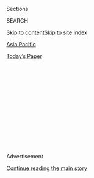 <div id="app">

<div>

<div>

<div>

<div class="NYTAppHideMasthead css-1q2w90k e1suatyy0">

<div class="section css-ui9rw0 e1suatyy2">

<div class="css-eph4ug er09x8g0">

<div class="css-6n7j50">

</div>

<span class="css-1dv1kvn">Sections</span>

<div class="css-10488qs">

<span class="css-1dv1kvn">SEARCH</span>

</div>

[Skip to content](#site-content)[Skip to site index](#site-index)

</div>

<div id="masthead-section-label" class="css-1wr3we4 eaxe0e00">

[Asia
Pacific](https://www.nytimes.com/section/world/asia)

</div>

<div class="css-10698na e1huz5gh0">

</div>

</div>

<div id="masthead-bar-one" class="section hasLinks css-15hmgas e1csuq9d3">

<div class="css-uqyvli e1csuq9d0">

</div>

<div class="css-1uqjmks e1csuq9d1">

</div>

<div class="css-9e9ivx">

[](https://myaccount.nytimes.com/auth/login?response_type=cookie&client_id=vi)

</div>

<div class="css-1bvtpon e1csuq9d2">

[Today’s
Paper](https://www.nytimes.com/section/todayspaper)

</div>

</div>

</div>

</div>

<div data-aria-hidden="false">

<div id="site-content" data-role="main">

<div>

<div class="css-1aor85t" style="opacity:0.000000001;z-index:-1;visibility:hidden">

<div class="css-1hqnpie">

<div class="css-epjblv">

<span class="css-17xtcya">[Asia
Pacific](/section/world/asia)</span><span class="css-x15j1o">|</span><span class="css-fwqvlz">Caught
Between Indian and Chinese Troops, at 15,000
Feet</span>

</div>

<div class="css-k008qs">

<div class="css-1iwv8en">

<span class="css-18z7m18"></span>

<div>

</div>

</div>

<span class="css-1n6z4y">https://nyti.ms/2WpmY7Z</span>

<div class="css-1705lsu">

<div class="css-4xjgmj">

<div class="css-4skfbu" data-role="toolbar" data-aria-label="Social Media Share buttons, Save button, and Comments Panel with current comment count" data-testid="share-tools">

  - 
  - 
  - 
  - 
    
    <div class="css-6n7j50">
    
    </div>

  - 

</div>

</div>

</div>

</div>

</div>

</div>

<div id="NYT_TOP_BANNER_REGION" class="css-13pd83m">

</div>

<div id="top-wrapper" class="css-1sy8kpn">

<div id="top-slug" class="css-l9onyx">

Advertisement

</div>

[Continue reading the main
story](#after-top)

<div class="ad top-wrapper" style="text-align:center;height:100%;display:block;min-height:250px">

<div id="top" class="place-ad" data-position="top" data-size-key="top">

</div>

</div>

<div id="after-top">

</div>

</div>

<div>

<div id="sponsor-wrapper" class="css-1hyfx7x">

<div id="sponsor-slug" class="css-19vbshk">

Supported by

</div>

[Continue reading the main
story](#after-sponsor)

<div id="sponsor" class="ad sponsor-wrapper" style="text-align:center;height:100%;display:block">

</div>

<div id="after-sponsor">

</div>

</div>

<div class="css-186x18t">

</div>

<div class="css-1vkm6nb ehdk2mb0">

# Caught Between Indian and Chinese Troops, at 15,000 Feet

</div>

Ladakh is a place of high-altitude pastures, lonely herders and desolate
moonscapes — and a byword for intractable geopolitical disputes.

<div class="css-79elbk" data-testid="photoviewer-wrapper">

<div class="css-z3e15g" data-testid="photoviewer-wrapper-hidden">

</div>

<div class="css-1a48zt4 ehw59r15" data-testid="photoviewer-children">

![<span class="css-16f3y1r e13ogyst0" data-aria-hidden="true">Indian
Army trucks in the Ladakh region last month, on a highway along the
disputed border with
China.</span><span class="css-cnj6d5 e1z0qqy90" itemprop="copyrightHolder"><span class="css-1ly73wi e1tej78p0">Credit...</span><span><span>Yawar
Nazir/Getty
Images</span></span></span>](https://static01.nyt.com/images/2020/07/12/world/00india-china-border1/merlin_173696250_3e3803ea-1d5f-46f1-9613-73c7b2d23755-articleLarge.jpg?quality=75&auto=webp&disable=upscale)

</div>

</div>

<div class="css-18e8msd">

<div class="css-vp77d3 epjyd6m0">

<div class="css-hus3qt ey68jwv0" data-aria-hidden="true">

[![Jeffrey
Gettleman](https://static01.nyt.com/images/2018/10/10/multimedia/author-jeffrey-gettleman/author-jeffrey-gettleman-thumbLarge.png
"Jeffrey Gettleman")](https://www.nytimes.com/by/jeffrey-gettleman)

</div>

<div class="css-1baulvz">

By [<span class="css-1baulvz last-byline" itemprop="name">Jeffrey
Gettleman</span>](https://www.nytimes.com/by/jeffrey-gettleman)

</div>

</div>

  - 
    
    <div class="css-ld3wwf e16638kd2">
    
    July 11,
    2020
    
    </div>

  - 
    
    <div class="css-4xjgmj">
    
    <div class="css-d8bdto" data-role="toolbar" data-aria-label="Social Media Share buttons, Save button, and Comments Panel with current comment count" data-testid="share-tools">
    
      - 
      - 
      - 
      - 
        
        <div class="css-6n7j50">
        
        </div>
    
      - 
    
    </div>
    
    </div>

</div>

<div class="css-mdjrty">

[阅读简体中文版](https://cn.nytimes.com/world/20200713/india-china-border-ladakh/ "Read in Simplified Chinese")[閱讀繁體中文版](https://cn.nytimes.com/world/20200713/india-china-border-ladakh/zh-hant/ "Read in Traditional Chinese")

</div>

</div>

<div class="section meteredContent css-1r7ky0e" name="articleBody" itemprop="articleBody">

<div class="css-1fanzo5 StoryBodyCompanionColumn">

<div class="css-53u6y8">

NEW DELHI — First it was cellphone towers, new roads and surveillance
cameras, popping up on the Chinese side of the disputed Himalayan border
with India.  
  
Then it was more run-ins between troops on each side, pushing, shoving
and eventually getting into fistfights.  
  
Then, about three years ago, Indian soldiers spotted their Chinese foes
carrying iron bars with little numbers written on them — a weapon
apparently issued as standard gear, and a sign that the Chinese were
gearing up for hand-to-hand combat.  
  
“This is how China operates,” said J.P. Yadav, a recently retired
official with the Indo-Tibetan Border Police, on the Indian side. “These
are very planned things.”  
  
Now, weeks after [a deadly brawl erupted along the
border](https://www.nytimes.com/2020/06/16/world/asia/indian-china-border-clash.html),
thousands of Chinese and Indian troops are amassed over a contentious,
jagged line in one of the most remote places on earth. Satellite photos
reveal a major Chinese buildup, including a blizzard of new tents, new
storage sheds, artillery pieces and even tanks.

</div>

</div>

<div class="css-79elbk" data-testid="photoviewer-wrapper">

<div class="css-z3e15g" data-testid="photoviewer-wrapper-hidden">

</div>

<div class="css-1a48zt4 ehw59r15" data-testid="photoviewer-children">

![<span class="css-16f3y1r e13ogyst0" data-aria-hidden="true">Indian
Border Security Force soldiers patroling a highway bordering
China.</span><span class="css-cnj6d5 e1z0qqy90" itemprop="copyrightHolder"><span class="css-1ly73wi e1tej78p0">Credit...</span><span>Yawar
Nazir/Getty
Images</span></span>](https://static01.nyt.com/images/2020/07/12/world/00india-china-border2-sub/merlin_173694795_a38e35e9-b29c-4c84-b9d5-c09a9dcace82-articleLarge.jpg?quality=75&auto=webp&disable=upscale)

</div>

</div>

<div class="css-1fanzo5 StoryBodyCompanionColumn">

<div class="css-53u6y8">

Each country has accused the other of provocative actions along the
murky border. But according to people who live and work in the region,
Ladakh, a Chinese push into Indian territory has been building for
years.

</div>

</div>

<div class="css-1fanzo5 StoryBodyCompanionColumn">

<div class="css-53u6y8">

The area, high up in the Himalayas, has little obvious strategic value,
few resources and few people — it’s difficult to even breathe up there,
with much of the terrain above 15,000 feet. But India and China, [both
in the grip of increasingly nationalistic
governments](https://www.nytimes.com/2020/06/17/world/asia/china-india-border.html),
will not give an inch of territory, even along a border so remote that
it has never been conclusively mapped.  
  
The Ladakhis caught in between are a fragile group, numbering perhaps a
few hundred thousand. They are Tibetan in culture, identify themselves
as Indian and have long been pulled in different directions at the edges
of empire.  
  
“If we don’t speak now, it will be too late,” said Rigzin Spalbar, a
Ladakhi politician. “The Chinese have intruded and encroached on our
land. Even the media is not telling the truth. They are only showing the
things that the government wants to them to
show.”

</div>

</div>

<div class="css-79elbk" data-testid="photoviewer-wrapper">

<div class="css-z3e15g" data-testid="photoviewer-wrapper-hidden">

</div>

<div class="css-1a48zt4 ehw59r15" data-testid="photoviewer-children">

<div class="css-1xdhyk6 erfvjey0">

<span class="css-1ly73wi e1tej78p0">Image</span>

<div class="css-zjzyr8">

<div data-testid="lazyimage-container" style="height:257.77777777777777px">

</div>

</div>

</div>

<span class="css-16f3y1r e13ogyst0" data-aria-hidden="true">Herding
sheep along the Srinagar-Leh Highway last
month.</span><span class="css-cnj6d5 e1z0qqy90" itemprop="copyrightHolder"><span class="css-1ly73wi e1tej78p0">Credit...</span><span>Tauseef
Mustafa/Agence France-Presse — Getty Images</span></span>

</div>

</div>

<div class="css-1fanzo5 StoryBodyCompanionColumn">

<div class="css-53u6y8">

  
Mr. Spalbar and other prominent Ladakhis insist that they have reported
Chinese incursions for years, but that the Indian military refused to do
anything about it. They say there was a code of silence, in which the
Indian media was complicit, and that the Indian armed forces didn’t want
to face the fact that a more powerful and aggressive military was
steadily nibbling away at its territory.

Indian Army officials declined to comment for this article. Chinese
officials have been stingy with details as well, including about whether
any Chinese troops were killed in the clash in June. Western
intelligence agents, who see the border as one of Asia’s most dangerous
flash points, say they think that China lost more than a dozen soldiers
in the fight.

In early July, Prime Minister Narendra Modi of India swooped into
Ladakh, rallying the troops while wearing a puffy green army jacket and
aviator-style shades.

“[Friends,” he vowed, “the era of expansionism is
over,”](https://www.youtube.com/watch?v=MAb4JWywUAA&feature=youtu.be)
implying that India was willing to push back against China.

</div>

</div>

<div class="css-1fanzo5 StoryBodyCompanionColumn">

<div class="css-53u6y8">

Years ago, the two countries agreed that their troops should not shoot
at each other during border standoffs. But the Chinese seem to be
testing the limits. In the June fighting, which left 20 Indians and an
unknown number of Chinese dead, Indian commanders say that Chinese
troops used iron clubs bristling with spikes.

Many analysts say that China’s actions in Ladakh mirror the more
assertive approach China has taken across Asia, especially in the South
China Sea, since its leader, [Xi Jinping, took over
in 2012](https://www.nytimes.com/2013/03/15/world/asia/chinas-new-leader-xi-jinping-takes-full-power.html).

</div>

</div>

<div class="css-79elbk" data-testid="photoviewer-wrapper">

<div class="css-z3e15g" data-testid="photoviewer-wrapper-hidden">

</div>

<div class="css-1a48zt4 ehw59r15" data-testid="photoviewer-children">

<div class="css-1xdhyk6 erfvjey0">

<span class="css-1ly73wi e1tej78p0">Image</span>

<div class="css-zjzyr8">

<div data-testid="lazyimage-container" style="height:257.77777777777777px">

</div>

</div>

</div>

<span class="css-16f3y1r e13ogyst0" data-aria-hidden="true">India's
Prime Minister Narendra Modi, center, during a visit to Ladakh last
week.</span><span class="css-cnj6d5 e1z0qqy90" itemprop="copyrightHolder"><span class="css-1ly73wi e1tej78p0">Credit...</span><span>Indian
Press Information Bureau</span></span>

</div>

</div>

<div class="css-1fanzo5 StoryBodyCompanionColumn">

<div class="css-53u6y8">

And [Mr. Modi’s brand of renewed Indian
nationalism](https://www.nytimes.com/2020/06/17/world/asia/china-india-border.html)may
also have provoked the Chinese. The Indians, too, have also been
building military roads along the disputed border, known as the Line of
Actual Control. And Indian officials recently promised to take back
Aksai Chin, a high-altitude plateau that India says is part of Ladakh
but that China controls and claims as its own.

Aksai Chin is “a very important strategic place” to the Chinese
military, said Yue Gang, a retired colonel in the People’s Liberation
Army. If India were to seize it, he said, it “would cut the
transportation between Tibet and Xinjiang,” two restive areas that China
is constantly concerned about.

In culture, language, history and Buddhism, Ladakh is close to Tibet.
But Ladakhi scholars are firm about one thing: They don’t want to be
part of China.

“Ladakhis see themselves as Indians,” said Sonam Joldan, a Ladakhi
political scientist.

Up until a few years ago, Ladakhi and Tibetan nomads roamed freely,
pushing their herds of goats, sheep and yak across the lonely,
high-altitude plains. They used to converge along a stretch of the Line
of Actual Control and barter.

</div>

</div>

<div class="css-1fanzo5 StoryBodyCompanionColumn">

<div class="css-53u6y8">

The Ladakhis carried Indian products like basmati rice; the Tibetans
brought Chinese-made goods like plastic Thermoses. The trading sessions
ended, Ladakhis say, after [Chinese troops occupied the
area](https://www.indiatoday.in/india/north/story/chinese-army-occupied-640-square-km-three-ladakh-sectors-report-209992-2013-09-05).

</div>

</div>

<div class="css-79elbk" data-testid="photoviewer-wrapper">

<div class="css-z3e15g" data-testid="photoviewer-wrapper-hidden">

</div>

<div class="css-1a48zt4 ehw59r15" data-testid="photoviewer-children">

<div class="css-1xdhyk6 erfvjey0">

<span class="css-1ly73wi e1tej78p0">Image</span>

<div class="css-zjzyr8">

<div data-testid="lazyimage-container" style="height:257.77777777777777px">

</div>

</div>

</div>

<span class="css-16f3y1r e13ogyst0" data-aria-hidden="true">Ladakhi
students wearing traditional costume waved Indian flags during a parade
in Leh last
year.</span><span class="css-cnj6d5 e1z0qqy90" itemprop="copyrightHolder"><span class="css-1ly73wi e1tej78p0">Credit...</span><span>Paula
Bronstein/Getty Images</span></span>

</div>

</div>

<div class="css-1fanzo5 StoryBodyCompanionColumn">

<div class="css-53u6y8">

This is hardly the first time Ladakh has been swept up into geopolitics.

In the mid-19th century, the British helped set up the princely state of
Jammu and Kashmir, which seems to stretch endlessly across the
Himalayas. The British, who controlled the Indian subcontinent, believed
that the bigger the buffer zone against the Russian empire, the better.

So they allowed the maharajah of Jammu and Kashmir to also grab
neighboring Ladakh, enabling him to corner the lucrative trade in
pashmina wool. This part of Asia is known for its cashmere (the word for
which is derived from Kashmir), and Ladakh’s longhaired Changthangi
goats produce especially fine pashmina.

But even after several treaties were signed, the border between Ladakh
and China was never neatly defined. It snakes across high mountains that
few people have ever climbed.

“There were different narratives during the British times,” said [Siddiq
Wahid, a scholar of Central Asian
history](https://thewire.in/diplomacy/global-dimension-india-china-confrontation-in-ladakh).
“Aksai Chin was a part of Tibet, and it was not a part of Tibet, it was
part of Ladakh and not part of
Ladakh.”

</div>

</div>

<div class="css-79elbk" data-testid="photoviewer-wrapper">

<div class="css-z3e15g" data-testid="photoviewer-wrapper-hidden">

</div>

<div class="css-1a48zt4 ehw59r15" data-testid="photoviewer-children">

<div class="css-1xdhyk6 erfvjey0">

<span class="css-1ly73wi e1tej78p0">Image</span>

<div class="css-zjzyr8">

<div data-testid="lazyimage-container" style="height:257.77777777777777px">

</div>

</div>

</div>

<span class="css-16f3y1r e13ogyst0" data-aria-hidden="true">Buddhist
monks blowing ceremonial horns inside the prayer hall at the Thiksay
monastery in Ladakh last
year.</span><span class="css-cnj6d5 e1z0qqy90" itemprop="copyrightHolder"><span class="css-1ly73wi e1tej78p0">Credit...</span><span>Paula
Bronstein/Getty Images</span></span>

</div>

</div>

<div class="css-1fanzo5 StoryBodyCompanionColumn">

<div class="css-53u6y8">

Shortly after India gained independence in 1947 and Pakistan was
created, war erupted between the two countries over Jammu and Kashmir.
The princely state, which had hoped to stay independent, hurriedly
agreed to be part of India, and thus Ladakh became Indian.

In 1950, China invaded Tibet and soon built a road linking it to
Xinjiang, slicing through Aksai Chin. The area was so desolate that it
wasn’t until several years later that India even found out about the
road. This triggered a brief war in 1962 that ended in a disastrous loss
for India, and China seized all of Aksai Chin, more than 14,000 square
miles.

By the mid-1970s, things had cooled down, at least on the China front. A
protocol evolved between Indian and Chinese troops, including a ban on
firearms during border standoffs and regular meetings to iron out
disputes.

Things were still hot with Pakistan, though. The same piece of
territory, Jammu and Kashmir, has propelled India into repeated
conflicts with both Pakistan and China — two nations which, like India,
have nuclear arms today.

Indian soldiers who served along the China border in the 1980s and 1990s
remember friendly interactions with the Chinese troops.

“We used to shake hands and they would take photos with us and we would
take photos with them,” said Sonam Murup, a retired officer.

Those visits with the Chinese were welcome distractions. Soldiers
stationed along the border had to tramp around a frozen moonscape for
weeks, with little food or water.

</div>

</div>

<div class="css-1fanzo5 StoryBodyCompanionColumn">

<div class="css-53u6y8">

“We’d wash our face once maybe every 15 or 16 days,” Mr. Murup
recalled.

</div>

</div>

<div class="css-79elbk" data-testid="photoviewer-wrapper">

<div class="css-z3e15g" data-testid="photoviewer-wrapper-hidden">

</div>

<div class="css-1a48zt4 ehw59r15" data-testid="photoviewer-children">

<div class="css-1xdhyk6 erfvjey0">

<span class="css-1ly73wi e1tej78p0">Image</span>

<div class="css-zjzyr8">

<div data-testid="lazyimage-container" style="height:257.77777777777777px">

</div>

</div>

</div>

<span class="css-16f3y1r e13ogyst0" data-aria-hidden="true">Indian
soldiers walking in the foothills of a mountain range near Leh last
month.</span><span class="css-cnj6d5 e1z0qqy90" itemprop="copyrightHolder"><span class="css-1ly73wi e1tej78p0">Credit...</span><span>Tauseef
Mustafa/Agence France-Presse — Getty Images</span></span>

</div>

</div>

<div class="css-1fanzo5 StoryBodyCompanionColumn">

<div class="css-53u6y8">

But the bonhomie with the Chinese ended years ago. Ladakhis say Chinese
troops have blocked herders’ access to Indian territory in areas like
Demchok and Pangong Tso, a scenic lake where several brawls have
erupted.

Indian officers say they have tried to follow protocols for avoiding
confrontation, like unfurling banners that read “This Is Indian
Territory” in English and Chinese, but that the Chinese refuse to
listen. Indian commanders acknowledge that their soldiers, too, now
carry hand weapons, like bamboo sticks and sling shots.

The Chinese have clearly outpaced India in developing the region, Indian
commanders concede, which could give them a strategic advantage in a
conflict.

“They have better facilities,” said Mr. Yadav, the former border
official. He said China had paved a highway running right along the
border and that Chinese border troops were resupplied by military
vehicles carrying supplemental oxygen.

But Mr. Yadav said the Indians had some advantages. He claimed the
Chinese troops were in poorer shape, saying, “They don’t walk much.”

More important, he added: “They have not seen war, while on our side our
soldiers have been waging war every day in Kashmir.”

Hari Kumar and Sameer Yasir contributed reporting from New Delhi, Iqbal
Kirmani from Leh, India, and Steven Lee Myers from Seoul, South Korea.

</div>

</div>

<div>

</div>

</div>

<div>

</div>

<div>

</div>

<div>

</div>

<div>

<div id="bottom-wrapper" class="css-1ede5it">

<div id="bottom-slug" class="css-l9onyx">

Advertisement

</div>

[Continue reading the main
story](#after-bottom)

<div id="bottom" class="ad bottom-wrapper" style="text-align:center;height:100%;display:block;min-height:90px">

</div>

<div id="after-bottom">

</div>

</div>

</div>

</div>

</div>

## Site Index

<div>

</div>

## Site Information Navigation

  - [© <span>2020</span> <span>The New York Times
    Company</span>](https://help.nytimes.com/hc/en-us/articles/115014792127-Copyright-notice)

<!-- end list -->

  - [NYTCo](https://www.nytco.com/)
  - [Contact
    Us](https://help.nytimes.com/hc/en-us/articles/115015385887-Contact-Us)
  - [Work with us](https://www.nytco.com/careers/)
  - [Advertise](https://nytmediakit.com/)
  - [T Brand Studio](http://www.tbrandstudio.com/)
  - [Your Ad
    Choices](https://www.nytimes.com/privacy/cookie-policy#how-do-i-manage-trackers)
  - [Privacy](https://www.nytimes.com/privacy)
  - [Terms of
    Service](https://help.nytimes.com/hc/en-us/articles/115014893428-Terms-of-service)
  - [Terms of
    Sale](https://help.nytimes.com/hc/en-us/articles/115014893968-Terms-of-sale)
  - [Site
    Map](https://spiderbites.nytimes.com)
  - [Help](https://help.nytimes.com/hc/en-us)
  - [Subscriptions](https://www.nytimes.com/subscription?campaignId=37WXW)

</div>

</div>

</div>

</div>
